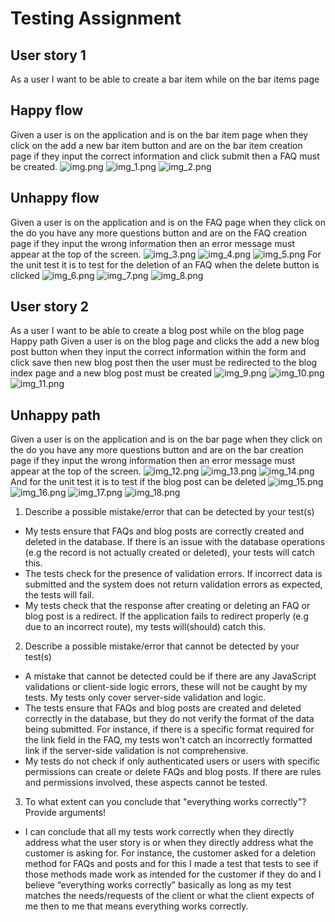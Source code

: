 # Testing Assignment
## User story 1
As a user I want to be able to create a bar item while on the bar items page
## Happy flow
Given a user is on the application and is on the bar item page when they click
on the add a new bar item button and are on the bar item creation page if
they input the correct information and click submit then a FAQ must be
created.
![img.png](img.png)
![img_1.png](img_1.png)
![img_2.png](img_2.png)
## Unhappy flow
Given a user is on the application and is on the FAQ page when they click on the do you
have any more questions button and are on the FAQ creation page if they input the wrong
information then an error message must appear at the top of the screen.
![img_3.png](img_3.png)
![img_4.png](img_4.png)
![img_5.png](img_5.png)
For the unit test it is to test for the deletion of an FAQ when the delete button is clicked
![img_6.png](img_6.png)
![img_7.png](img_7.png)
![img_8.png](img_8.png)
## User story 2
As a user I want to be able to create a blog post while on the blog page
Happy path
Given a user is on the blog page and clicks the add a new blog post button when they input
the correct information within the form and click save then new blog post then the user
must be redirected to the blog index page and a new blog post must be created
![img_9.png](img_9.png)
![img_10.png](img_10.png)
![img_11.png](img_11.png)
## Unhappy path
Given a user is on the application and is on the bar page when they click on the do you have
any more questions button and are on the bar creation page if they input the wrong
information then an error message must appear at the top of the screen.
![img_12.png](img_12.png)
![img_13.png](img_13.png)
![img_14.png](img_14.png)
And for the unit test it is to test if the blog post can be deleted
![img_15.png](img_15.png)
![img_16.png](img_16.png)
![img_17.png](img_17.png)
![img_18.png](img_18.png)
1. Describe a possible mistake/error that can be detected by your test(s)
- My tests ensure that FAQs and blog posts are correctly created and deleted in the
  database. If there is an issue with the database operations (e.g the record is not
  actually created or deleted), your tests will catch this.
- The tests check for the presence of validation errors. If incorrect data is submitted
  and the system does not return validation errors as expected, the tests will fail.
- My tests check that the response after creating or deleting an FAQ or blog post is a
  redirect. If the application fails to redirect properly (e.g due to an incorrect route),
  my tests will(should) catch this.

2. Describe a possible mistake/error that cannot be detected by your test(s)
- A mistake that cannot be detected could be if there are any JavaScript validations or
  client-side logic errors, these will not be caught by my tests. My tests only cover
  server-side validation and logic.
- The tests ensure that FAQs and blog posts are created and deleted correctly in the
  database, but they do not verify the format of the data being submitted. For
  instance, if there is a specific format required for the link field in the FAQ, my tests
  won't catch an incorrectly formatted link if the server-side validation is not
  comprehensive.
- My tests do not check if only authenticated users or users with specific permissions
  can create or delete FAQs and blog posts. If there are rules and permissions
  involved, these aspects cannot be tested.

3. To what extent can you conclude that "everything works correctly"? Provide arguments!
- I can conclude that all my tests work correctly when they directly address what the
  user story is or when they directly address what the customer is asking for. For
  instance, the customer asked for a deletion method for FAQs and posts and for this
  I made a test that tests to see if those methods made work as intended for the
  customer if they do and I believe “everything works correctly” basically as long as
  my test matches the needs/requests of the client or what the client expects of me
  then to me that means everything works correctly.
